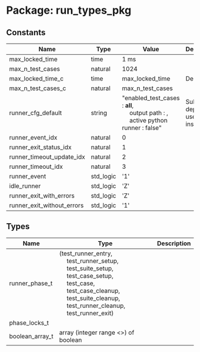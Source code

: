 # Package: run_types_pkg

## Constants

| Name                       | Type      | Value                                                                                                                                                 | Description                            |
| -------------------------- | --------- | ----------------------------------------------------------------------------------------------------------------------------------------------------- | -------------------------------------- |
| max_locked_time            | time      |  1 ms                                                                                                                                                 |                                        |
| max_n_test_cases           | natural   |  1024                                                                                                                                                 |                                        |
| max_locked_time_c          | time      |  max_locked_time                                                                                                                                      | Deprecated                             |
| max_n_test_cases_c         | natural   |  max_n_test_cases                                                                                                                                     |                                        |
| runner_cfg_default         | string    |  "enabled_test_cases : __all__,<br><span style="padding-left:20px"> output path : ,<br><span style="padding-left:20px"> active python runner : false" | Subtype deprecated, use string instead |
| runner_event_idx           | natural   |  0                                                                                                                                                    |                                        |
| runner_exit_status_idx     | natural   |  1                                                                                                                                                    |                                        |
| runner_timeout_update_idx  | natural   |  2                                                                                                                                                    |                                        |
| runner_timeout_idx         | natural   |  3                                                                                                                                                    |                                        |
| runner_event               | std_logic |  '1'                                                                                                                                                  |                                        |
| idle_runner                | std_logic |  'Z'                                                                                                                                                  |                                        |
| runner_exit_with_errors    | std_logic |  'Z'                                                                                                                                                  |                                        |
| runner_exit_without_errors | std_logic |  '1'                                                                                                                                                  |                                        |
## Types

| Name            | Type                                                                                                                                                                                                                                                                                                                                                                                                                                                                | Description |
| --------------- | ------------------------------------------------------------------------------------------------------------------------------------------------------------------------------------------------------------------------------------------------------------------------------------------------------------------------------------------------------------------------------------------------------------------------------------------------------------------- | ----------- |
| runner_phase_t  | (test_runner_entry,<br><span style="padding-left:20px"> test_runner_setup,<br><span style="padding-left:20px"> test_suite_setup,<br><span style="padding-left:20px"> test_case_setup,<br><span style="padding-left:20px"> test_case,<br><span style="padding-left:20px"> test_case_cleanup,<br><span style="padding-left:20px"> test_suite_cleanup,<br><span style="padding-left:20px"> test_runner_cleanup,<br><span style="padding-left:20px"> test_runner_exit)  |             |
| phase_locks_t   |                                                                                                                                                                                                                                                                                                                                                                                                                                                                     |             |
| boolean_array_t | array (integer range <>) of boolean                                                                                                                                                                                                                                                                                                                                                                                                                                 |             |
